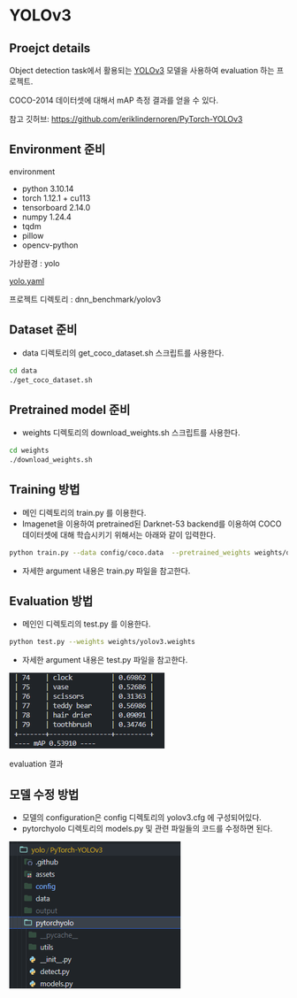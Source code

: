 # YOLOv3

## Proejct details

Object detection task에서 활용되는 [YOLOv3](https://arxiv.org/abs/1804.02767) 모델을 사용하여 evaluation 하는 프로젝트. 

COCO-2014 데이터셋에 대해서 mAP 측정 결과를 얻을 수 있다.

참고 깃허브: https://github.com/eriklindernoren/PyTorch-YOLOv3

## Environment 준비

environment

- python 3.10.14
- torch 1.12.1 + cu113
- tensorboard 2.14.0
- numpy 1.24.4
- tqdm
- pillow
- opencv-python

가상환경 : yolo

[yolo.yaml](./yolo.yaml)

프로젝트 디렉토리 : dnn_benchmark/yolov3

## Dataset 준비

- data 디렉토리의 get_coco_dataset.sh 스크립트를 사용한다.

```bash
cd data
./get_coco_dataset.sh
```

## Pretrained model 준비

- weights 디렉토리의 download_weights.sh 스크립트를 사용한다.

```bash
cd weights
./download_weights.sh
```

## Training 방법

- 메인 디렉토리의 train.py 를 이용한다.
- Imagenet을 이용하여 pretrained된 Darknet-53 backend를 이용하여 COCO 데이터셋에 대해 학습시키기 위해서는 아래와 같이 입력한다.

```bash
python train.py --data config/coco.data  --pretrained_weights weights/darknet53.conv.74
```

- 자세한 argument 내용은 train.py 파일을 참고한다.

## Evaluation 방법

- 메인인 디렉토리의 test.py 를 이용한다.

```bash
python test.py --weights weights/yolov3.weights
```

- 자세한 argument 내용은 test.py 파일을 참고한다.

![evaluation 결과](docs/imgs/1.png)

evaluation 결과

## 모델 수정 방법

- 모델의 configuration은 config 디렉토리의 yolov3.cfg 에 구성되어있다.
- pytorchyolo 디렉토리의 models.py 및 관련 파일들의 코드를 수정하면 된다.

![Untitled](docs/imgs/2.png)
